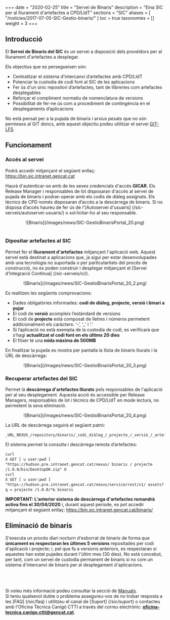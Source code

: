 +++
date = "2020-02-25"
title = "Servei de Binaris"
description = "Eina SIC per al lliurament d'artefactes a CPD/LldT"
sections = "SIC"
aliases = [
  "/noticies/2017-07-05-SIC-Gestio-binaris/"
]
toc = true
taxonomies = []
weight = 3
+++

## Introducció

El **Servei de Binaris del SIC** és un servei a disposició dels proveïdors per al lliurament d'artefactes a desplegar.

Els objectius que es persegueixen són:

* Centralitzar el sistema d'intercanvi d’artefactes amb CPD/LldT
* Potenciar la custodia de codi font al SIC de les aplicacions
* Fer ús d'un únic repositori d’artefactes, tant de llibreries com artefactes desplegables
* Reforçar el compliment normatiu de nomenclatura de versions
* Possibilitat de fer-ne ús com a procediment de contingència en el desplegaments d’aplicacions

No està pensat per a la pujada de binaris i arxius pesats que no són permesos al GIT doncs, amb aquest objectiu podeu utilitzar el servei [GIT-LFS](/howtos/2019-10-09-sic-Howto-Git-lfs/).

## Funcionament

### Accés al servei

Podrà accedir mitjançant el següent enllaç: https://bin.sic.intranet.gencat.cat <br/>

Haurà d'autenticar-se amb de les seves credencials d'accés **GICAR**. Els Release Manager i responsables de lot disposaran d'accés al servei de pujada de binaris i podran operar amb els codis de diàleg assignats. Els tècnics de CPD només disposaran d’accés a la descàrrega de binaris.
Si no disposa d’accés haureu de fer ús de l'[Autoservei d'usuaris] (/sic-serveis/autoservei-usuaris/) o sol·licitar-ho al seu responsable.

<CENTER>![Binaris](/images/news/SIC-GestioBinarisPortal_20.png)</center>
<br/>

### Dipositar artefactes al SIC

Permet fer el **lliurament d'artefactes** mitjançant l'aplicació web. Aquest servei està destinat a aplicacions que, ja sigui per estar desenvolupades amb una tecnologia no suportada o per particularitats del procés de construcció, no es poden construir i desplegar mitjançant el [Servei d'Integració Contínua] (/sic-serveis/ci/). <br/>

<CENTER>![Binaris](/images/news/SIC-GestioBinarisPortal_20_2.png)</center>

Es realitzen les següents comprovacions:

* Dades obligatòries informades: **codi de diàleg, projecte, versió i binari a pujar**
* El codi de **versió** acompleix l’estàndard de versions
* El codi de **projecte** està composat de lletres i números permetent addicionalment els caràcters: ‘-’, ‘_’ i ‘.’
* Si l’aplicació no està exempta de la custodia de codi, es verificarà que s’hagi **actualitzat el codi font en els últims 20 dies**
* El fitxer té una **mida màxima de 500MB**

En finalitzar la pujada es mostra per pantalla la llista de binaris lliurats i la URL de descàrrega:

<CENTER>![Binaris](/images/news/SIC-GestioBinarisPortal_20_3.png)</center>

### Recuperar artefactes del SIC

Permet la **descàrrega d'artefactes lliurats** pels responsables de l'aplicació per al seu desplegament. Aquesta acció és accessible per Release Managers, responsables de lot i tècnics de CPD/LldT en mode lectura, no permetent la seva eliminació.

<CENTER>![Binaris](/images/news/SIC-GestioBinarisPortal_20_4.png)</center>

La URL de descàrrega seguirà el següent patró:
```
_URL_NEXUS_/repository/binaris/_codi_diàleg_/_projecte_/_versió_/_artefacte_
```

El sistema permet la consulta i descàrrega remota d’artefactes:

```
curl
X GET [ u user:pwd ]
"https://hudson.pre.intranet.gencat.cat/nexus/ binaris / projecte /1.0.0/bin/DesktopOK.zip" O
curl
X GET [ u user:pwd ]
"https://hudson.pre.intranet.gencat.cat/nexus/service/rest/v1/ assets?q = projecte /1.0.0/*& binaris
```

**IMPORTANT: L'anterior sistema de descàrrega d'artefactes romandrà activa fins el 30/04/2020** i, durant aquest periode, es pot accedir mitjançant el següent enllaç: https://bin.sic.intranet.gencat.cat/binaris/ <br/>

## Eliminació de binaris

S'executa un procés diari nocturn d'esborrat de binaris de forma que **únicament es respectaran les últimes 5 versions** repositades per codi d'aplicació i projecte; i, pel que fa a versions anteriors, es respectaran si aquestes han estat pujades durant l'últim mes (30 dies). No està concebut, per tant, com un servei de custodia permanent de binaris si no com un sistema d'intercanvi de binaris per al desplegament d'aplicacions.

<br/><br/><br/>
Si voleu més informació podeu consultar la secció de [Manuals](/sic/manuals/). <br/>
Si teniu qualsevol dubte o problema assegureu-vos de no trobar resposta a les [FAQ] (/sic/faq) i utilitzeu el canal de [Suport] (/sic/suport) o contacteu amb l'Oficina Tècnica Canigó CTTI a través del correu electrònic: **oficina-tecnica.canigo.ctti@gencat.cat**.